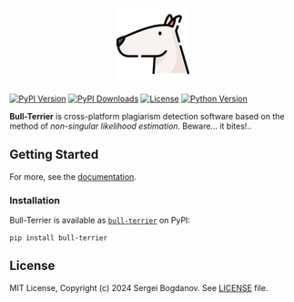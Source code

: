 <h2 align="center">
    <a href="https://github.com/syubogdanov/bull-terrier">
        <img src="https://raw.githubusercontent.com/syubogdanov/bull-terrier/main/branding/logo/bull-terrier.png" height="128px" width="128px">
    </a>
</h2>

[![PyPI Version][shields/pypi/version]][pypi/homepage]
[![PyPI Downloads][shields/pypi/downloads]][pypi/homepage]
[![License][shields/pypi/license]][github/license]
[![Python Version][shields/python/version]][pypi/homepage]

**Bull-Terrier** is cross-platform plagiarism detection software based on the method of
*non-singular likelihood estimation*. Beware... it bites!..

## Getting Started

For more, see the [documentation][github/docs].

### Installation

Bull-Terrier is available as [`bull-terrier`][pypi/homepage] on PyPI:

```shell
pip install bull-terrier
```

## License

MIT License, Copyright (c) 2024 Sergei Bogdanov. See [LICENSE][github/license] file.

<!-- --- --- --- --- --- --- --- --- --- --- --- --- --- --- --- --- --- --- --- --- --- --- --- -->

[github/docs]: https://github.com/syubogdanov/bull-terrier/tree/main/docs/
[github/license]: https://github.com/syubogdanov/bull-terrier/tree/main/LICENSE

[pypi/homepage]: https://pypi.org/project/bull-terrier/

[shields/pypi/downloads]: https://img.shields.io/pypi/dm/bull-terrier.svg?color=green
[shields/pypi/license]: https://img.shields.io/pypi/l/bull-terrier.svg?color=green
[shields/pypi/version]: https://img.shields.io/pypi/v/bull-terrier.svg?color=green
[shields/python/version]: https://img.shields.io/pypi/pyversions/bull-terrier.svg?color=green
